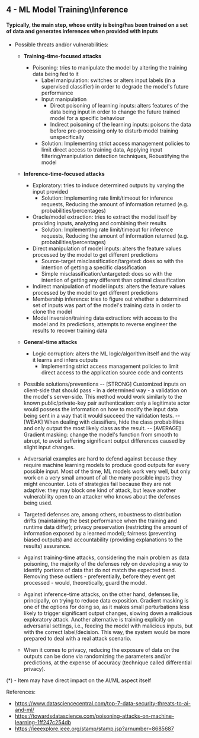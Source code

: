 ## 4 - ML Model Training\Inference
#### Typically, the main step, whose entity is being/has been trained on a set of data and generates inferences when provided with inputs

- Possible threats and/or vulnerabilities:

	- **Training-time-focused attacks**
		- Poisoning: tries to manipulate the model by altering the training data being fed to it
			- Label manipulation: switches or alters input labels (in a supervised classifier) in order to degrade the model's future performance
			- Input manipulation
				- Direct poisoning of learning inputs: alters features of the data being input in order to change the future trained model for a specific behaviour
				- Indirect poisoning of the learning inputs: poisons the data before pre-processing only to disturb model training unspecifically
			- Solution: Implementing strict access management policies to limit direct access to training data, Applying input filtering/manipulation detection techniques, Robustifying the model

	- **Inference-time-focused attacks**
		- Exploratory: tries to induce determined outputs by varying the input provided
			- Solution: Implementing rate limit/timeout for inference requests, Reducing the amount of information returned (e.g. probabilities/percentages)
		- Oracle/model extraction: tries to extract the model itself by providing inputs, analyzing and combining their results
			- Solution: Implementing rate limit/timeout for inference requests, Reducing the amount of information returned (e.g. probabilities/percentages)
		- Direct manipulation of model inputs: alters the feature values processed by the model to get different predictions
			- Source-target misclassification/targeted: does so with the intention of getting a specific classification
			- Simple misclassification/untargeted: does so with the intention of getting any different than optimal classification
		- Indirect manipulation of model inputs: alters the feature values processed by the model to get different predictions
		- Membership inference: tries to figure out whether a determined set of inputs was part of the model's training data in order to clone the model
		- Model inversion/training data extraction: with access to the model and its predictions, attempts to reverse engineer the results to recover training data

	- **General-time attacks**
		- Logic corruption: alters the ML logic/algorithm itself and the way it learns and infers outputs
			- Implementing strict access management policies to limit direct access to the application source code and contents

	- Possible solutions/preventions
	-- [STRONG] Customized inputs on client-side that should pass - in a determined way - a validation on the model's server-side. This method would work similarly to the known public/private-key pair authentication: only a legitimate actor would possess the information on how to modify the input data being sent in a way that it would succeed the validation tests.
	-- [WEAK] When dealing with classifiers, hide the class probabilities and only output the most likely class as the result.
	-- [AVERAGE] Gradient masking: change the model's function from smooth to abrupt, to avoid suffering significant output differences caused by slight input changes.
	
	- Adversarial examples are hard to defend against because they require machine learning models to produce good outputs for every possible input. Most of the time, ML models work very well, but only work on a very small amount of all the many possible inputs they might encounter. Lots of strategies fail because they are not adaptive: they may block one kind of attack, but leave another vulnerability open to an attacker who knows about the defenses being used.
	- Targeted defenses are, among others, robustness to distribution drifts (maintaining the best performance when the training and runtime data differ); privacy preservation (restricting the amount of information exposed by a learned model); fairness (preventing biased outputs) and accountability (providing explanations to the results) assurance.
	- Against training-time attacks, considering the main problem as data poisoning, the majority of the defenses rely on developing a way to identify portions of data that do not match the expected trend. Removing these outliers - preferentially, before they event get processed - would, theoretically, guard the model.
	- Against inference-time attacks, on the other hand, defenses lie, principally, on trying to reduce data exposition. Gradient masking is one of the options for doing so, as it makes small perturbations less likely to trigger significant output changes, slowing down a malicious exploratory attack. Another alternative is training explicitly on adversarial settings, i.e., feeding the model with malicious inputs, but with the correct label/decision. This way, the system would be more prepared to deal with a real attack scenario.
	- When it comes to privacy, reducing the exposure of data on the outputs can be done via randomizing the parameters and/or predictions, at the expense of accuracy (technique called differential privacy).

(\*) - Item may have direct impact on the AI/ML aspect itself

References:

- https://www.datasciencecentral.com/top-7-data-security-threats-to-ai-and-ml/
- https://towardsdatascience.com/poisoning-attacks-on-machine-learning-1ff247c254db
- https://ieeexplore.ieee.org/stamp/stamp.jsp?arnumber=8685687
